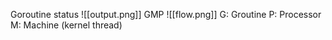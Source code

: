 Goroutine status
![[output.png]]
GMP 
![[flow.png]]
G: Groutine
P: Processor
M: Machine (kernel thread)